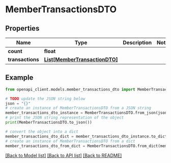 # MemberTransactionsDTO


## Properties

Name | Type | Description | Notes
------------ | ------------- | ------------- | -------------
**count** | **float** |  | 
**transactions** | [**List[MemberTransactionDTO]**](MemberTransactionDTO.md) |  | 

## Example

```python
from openapi_client.models.member_transactions_dto import MemberTransactionsDTO

# TODO update the JSON string below
json = "{}"
# create an instance of MemberTransactionsDTO from a JSON string
member_transactions_dto_instance = MemberTransactionsDTO.from_json(json)
# print the JSON string representation of the object
print(MemberTransactionsDTO.to_json())

# convert the object into a dict
member_transactions_dto_dict = member_transactions_dto_instance.to_dict()
# create an instance of MemberTransactionsDTO from a dict
member_transactions_dto_from_dict = MemberTransactionsDTO.from_dict(member_transactions_dto_dict)
```
[[Back to Model list]](../README.md#documentation-for-models) [[Back to API list]](../README.md#documentation-for-api-endpoints) [[Back to README]](../README.md)


